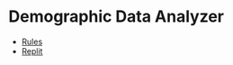 # Demographic Data Analyzer

- [Rules](https://www.freecodecamp.org/learn/data-analysis-with-python/data-analysis-with-python-projects/demographic-data-analyzer)
- [Replit](https://replit.com/@iruminii/boilerplate-demographic-data-analyzer)
